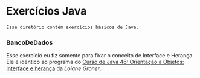 # Exercícios Java

    Esse diretório contém exercícios básicos de Java.

### BancoDeDados

Esse exercício eu fiz somente para fixar o conceito de Interface e Herança. Ele é idêntico
ao programa do [Curso de Java 46: Orientação a Objetos: Interface e herança](https://youtu.be/h-R4mWzmRKc)
 da *Loiane Groner*.




